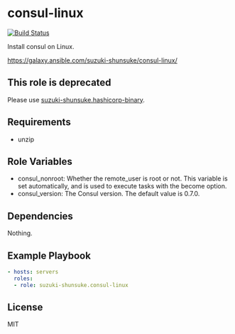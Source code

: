 consul-linux
==============

[![Build Status](https://travis-ci.org/suzuki-shunsuke/ansible-consul-linux.svg?branch=master)](https://travis-ci.org/suzuki-shunsuke/ansible-consul-linux)

Install consul on Linux.

https://galaxy.ansible.com/suzuki-shunsuke/consul-linux/

This role is deprecated
------------------------

Please use [suzuki-shunsuke.hashicorp-binary](https://galaxy.ansible.com/suzuki-shunsuke/hashicorp-binary/).

Requirements
------------

* unzip

Role Variables
--------------

* consul_nonroot: Whether the remote_user is root or not. This variable is set automatically, and is used to execute tasks with the become option.
* consul_version: The Consul version. The default value is 0.7.0.

Dependencies
------------

Nothing.

Example Playbook
----------------

```yaml
- hosts: servers
  roles:
  - role: suzuki-shunsuke.consul-linux
```

License
-------

MIT
